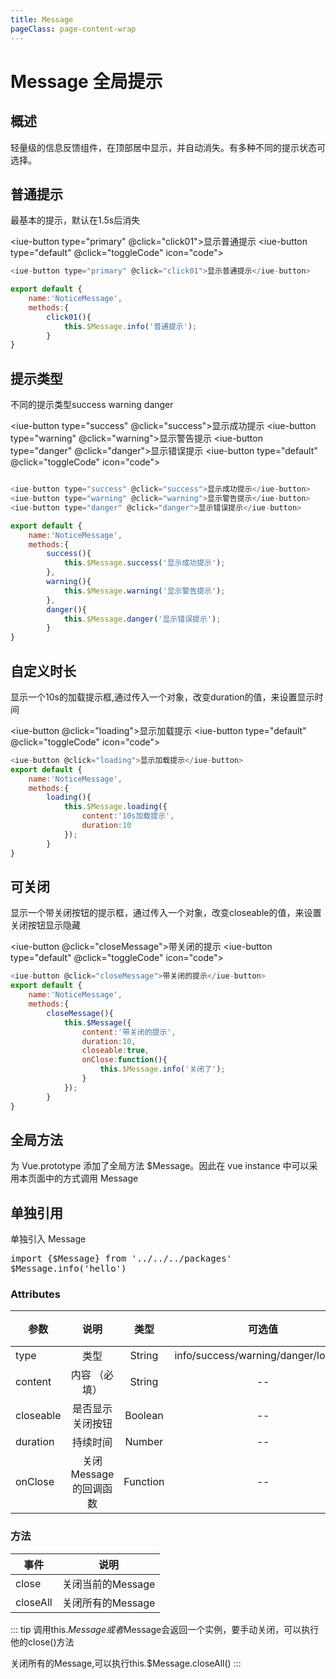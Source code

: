 ```yaml
---
title: Message
pageClass: page-content-wrap
---
```

# Message 全局提示

## 概述
轻量级的信息反馈组件，在顶部居中显示，并自动消失。有多种不同的提示状态可选择。

## 普通提示
最基本的提示，默认在1.5s后消失

<iue-button type="primary" @click="click01">显示普通提示</iue-button>
<iue-button type="default"  @click="toggleCode" icon="code"></iue-button>
~~~ js
<iue-button type="primary" @click="click01">显示普通提示</iue-button>

export default {
    name:'NoticeMessage',
    methods:{
        click01(){
            this.$Message.info('普通提示');
        }
}
~~~

## 提示类型
不同的提示类型success warning danger


<iue-button type="success" @click="success">显示成功提示</iue-button>
<iue-button type="warning" @click="warning">显示警告提示</iue-button>
<iue-button type="danger" @click="danger">显示错误提示</iue-button>
<iue-button type="default"  @click="toggleCode" icon="code"></iue-button>
~~~ js

<iue-button type="success" @click="success">显示成功提示</iue-button>
<iue-button type="warning" @click="warning">显示警告提示</iue-button>
<iue-button type="danger" @click="danger">显示错误提示</iue-button>

export default {
    name:'NoticeMessage',
    methods:{
        success(){
            this.$Message.success('显示成功提示');
        },
        warning(){
            this.$Message.warning('显示警告提示');
        },
        danger(){
            this.$Message.danger('显示错误提示');
        }
}
~~~

## 自定义时长
显示一个10s的加载提示框,通过传入一个对象，改变duration的值，来设置显示时间

<iue-button @click="loading">显示加载提示</iue-button>
<iue-button type="default"  @click="toggleCode" icon="code"></iue-button>
~~~ js
<iue-button @click="loading">显示加载提示</iue-button>
export default {
    name:'NoticeMessage',
    methods:{
        loading(){
            this.$Message.loading({
                content:'10s加载提示',
                duration:10
            });
        }
}
~~~


## 可关闭
显示一个带关闭按钮的提示框，通过传入一个对象，改变closeable的值，来设置关闭按钮显示隐藏

<iue-button @click="closeMessage">带关闭的提示</iue-button>
<iue-button type="default"  @click="toggleCode" icon="code"></iue-button>
~~~ js
<iue-button @click="closeMessage">带关闭的提示</iue-button>
export default {
    name:'NoticeMessage',
    methods:{
        closeMessage(){
            this.$Message({
                content:'带关闭的提示',
                duration:10,
                closeable:true,
                onClose:function(){
                    this.$Message.info('关闭了');
                }
            });
        }
}
~~~
## 全局方法
为 Vue.prototype 添加了全局方法 $Message。因此在 vue instance 中可以采用本页面中的方式调用 Message

## 单独引用
单独引入 Message

<pre class="language-js">
import {$Message} from '../../../packages'
$Message.info('hello')
</pre>


### Attributes

| 参数        | 说明                     | 类型        | 可选值                         |默认值       |
| ----------- |:-----------------------:| :------------:| :--------------------------:| :----------:|
| type        | 类型                    |    String   | info/success/warning/danger/loading    |  info        |
| content     | 内容 （必填）            |    String   | --                             |  --         |
| closeable   | 是否显示关闭按钮          |    Boolean  | --                             |  false        |
| duration    | 持续时间                 |    Number   | --                             |  1.5s        |
| onClose     | 关闭Message的回调函数     |    Function   | --                             |  --      |



### 方法
| 事件        | 说明                     |
| ----------- |:-----------------------:|
| close        |  关闭当前的Message    |
| closeAll     |  关闭所有的Message    |

::: tip
调用this.$Message或者$Message会返回一个实例，要手动关闭，可以执行他的close()方法

关闭所有的Message,可以执行this.$Message.closeAll()
:::




<script>
import Vue from 'vue'
import Iue from '../../../packages'
Vue.use(Iue)
export default {
    name:'NoticeMessage',
    methods:{
        click01(){
            this.$Message.info('普通提示');
        },
        success(){
            this.$Message.success('显示成功提示');
        },
        warning(){
            this.$Message.warning('显示警告提示');
        },
        danger(){
            this.$Message.danger('显示错误提示');
        },
        loading(){
            this.$Message.loading({
                content:'10s加载提示',
                duration:10
            });
        },
        closeMessage(){
            this.$Message({
                content:'带关闭的提示',
                duration:10,
                closeable:true,
                onClose:function(){
                   this.$Message.info('关闭了');
                }
            });
        },
        clickAll(){
            this.$Message.closeAll();
        },
        toggleCode(e){
            var next = e.currentTarget.nextElementSibling;
            console.log(e.currentTarget.nextElementSibling.style.display)
            if(next.style.display=='none' || next.style.display==''){
                next.style.display='block'
            }else{
                 next.style.display='none'
            }
        }
    }
}
</script>
<style lang="less">

.alert-demo{
    padding-top:20px;
    .iue-alert{
        margin-bottom:10px;
    }
}
</style>